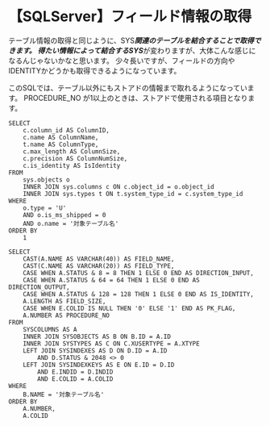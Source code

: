 # 【SQLServer】フィールド情報の取得

テーブル情報の取得と同じように、SYS***関連のテーブルを結合することで取得できます。
得たい情報によって結合するSYS***が変わりますが、大体こんな感じになるんじゃないかなと思います。
少々長いですが、フィールドの方向やIDENTITYかどうかも取得できるようになっています。

このSQLでは、テーブル以外にもストアドの情報まで取れるようになっています。
PROCEDURE_NO が1以上のときは、ストアドで使用される項目となります。

```
SELECT 
	c.column_id AS ColumnID,
    c.name AS ColumnName, 
    t.name AS ColumnType, 
    c.max_length AS ColumnSize, 
    c.precision AS ColumnNumSize, 
    c.is_identity AS IsIdentity 
FROM 
    sys.objects o
    INNER JOIN sys.columns c ON c.object_id = o.object_id 
    INNER JOIN sys.types t ON t.system_type_id = c.system_type_id 
WHERE 
    o.type = 'U' 
    AND o.is_ms_shipped = 0 
    AND o.name = '対象テーブル名' 
ORDER BY 
    1
```

```
SELECT 
    CAST(A.NAME AS VARCHAR(40)) AS FIELD_NAME, 
    CAST(C.NAME AS VARCHAR(20)) AS FIELD_TYPE, 
    CASE WHEN A.STATUS & 8 = 8 THEN 1 ELSE 0 END AS DIRECTION_INPUT,
    CASE WHEN A.STATUS & 64 = 64 THEN 1 ELSE 0 END AS DIRECTION_OUTPUT,
    CASE WHEN A.STATUS & 128 = 128 THEN 1 ELSE 0 END AS IS_IDENTITY,
    A.LENGTH AS FIELD_SIZE, 
    CASE WHEN E.COLID IS NULL THEN '0' ELSE '1' END AS PK_FLAG, 
    A.NUMBER AS PROCEDURE_NO 
FROM 
    SYSCOLUMNS AS A 
    INNER JOIN SYSOBJECTS AS B ON B.ID = A.ID 
    INNER JOIN SYSTYPES AS C ON C.XUSERTYPE = A.XTYPE 
    LEFT JOIN SYSINDEXES AS D ON D.ID = A.ID 
        AND D.STATUS & 2048 <> 0 
    LEFT JOIN SYSINDEXKEYS AS E ON E.ID = D.ID 
        AND E.INDID = D.INDID 
        AND E.COLID = A.COLID 
WHERE 
    B.NAME = '対象テーブル名' 
ORDER BY 
    A.NUMBER, 
    A.COLID
```